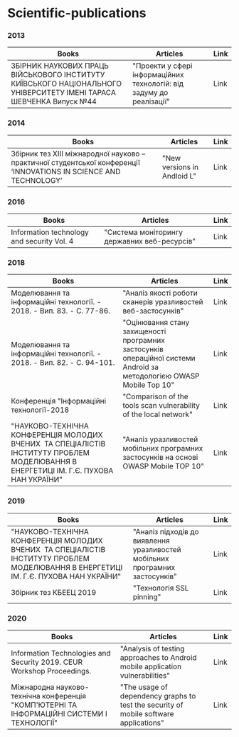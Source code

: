 # Scientific-publications

### 2013 
Books|Articles|Link
-----|--------|------
ЗБІРНИК НАУКОВИХ ПРАЦЬ ВІЙСЬКОВОГО ІНСТИТУТУ КИЇВСЬКОГО НАЦІОНАЛЬНОГО УНІВЕРСИТЕТУ ІМЕНІ ТАРАСА ШЕВЧЕНКА Випуск №44 | "Проекти у сфері інформаційних технологій: від задуму до реалізації" |Link

### 2014
Books|Articles|Link
-----|--------|------
Збірник тез XIІІ міжнародної науково – практичної студентської конференції ‘INNOVATIONS IN SCIENCE AND TECHNOLOGY’| "New versions in Andloid L"| Link

### 2016
Books|Articles|Link
-----|--------|------
Information technology and security Vol. 4 | "Система моніторингу державних веб-ресурсів" | Link

### 2018
Books|Articles|Link
-----|--------|------
Моделювання та інформаційні технології. - 2018. - Вип. 83. - С. 77-86. | "Аналіз якості роботи сканерів уразливостей веб-застосунків" |Link
Моделювання та інформаційні технології. - 2018. - Вип. 82. - С. 94-101. | "Оцінювання стану захищеності програмних застосунків операційної системи Android за методологією OWASP Mobile Top 10" | Link
Конференція "Інформаційні технології-2018 | "Comparison of the tools scan vulnerability of the local network" | Link
"НАУКОВО-ТЕХНІЧНА КОНФЕРЕНЦІЯ МОЛОДИХ ВЧЕНИХ  ТА СПЕЦІАЛІСТІВ ІНСТИТУТУ ПРОБЛЕМ МОДЕЛЮВАННЯ В ЕНЕРГЕТИЦІ ІМ. Г.Є. ПУХОВА НАН УКРАЇНИ"| "Аналіз уразливостей мобільних програмних застосунків на основі OWASP Mobile TOP 10"|Link

### 2019
Books|Articles|Link
-----|--------|------
"НАУКОВО-ТЕХНІЧНА КОНФЕРЕНЦІЯ МОЛОДИХ ВЧЕНИХ  ТА СПЕЦІАЛІСТІВ ІНСТИТУТУ ПРОБЛЕМ МОДЕЛЮВАННЯ В ЕНЕРГЕТИЦІ  ІМ. Г.Є. ПУХОВА НАН УКРАЇНИ"|"Аналіз підходів до виявлення уразливостей мобільних програмних застосунків"|Link
Збірник тез КБЕЕЦ 2019|"Технологія SSL pinning"|Link

### 2020
Books|Articles|Link
-----|--------|------
Information Technologies and Security 2019. CEUR Workshop Proceedings.|"Analysis of testing approaches to Android mobile application vulnerabilities"|Link
Міжнародна науково-технічна конференція "КОМП'ЮТЕРНІ ТА ІНФОРМАЦІЙНІ СИСТЕМИ І ТЕХНОЛОГІЇ"|"The usage of dependency graphs to test the security of mobile software applications"|Link


